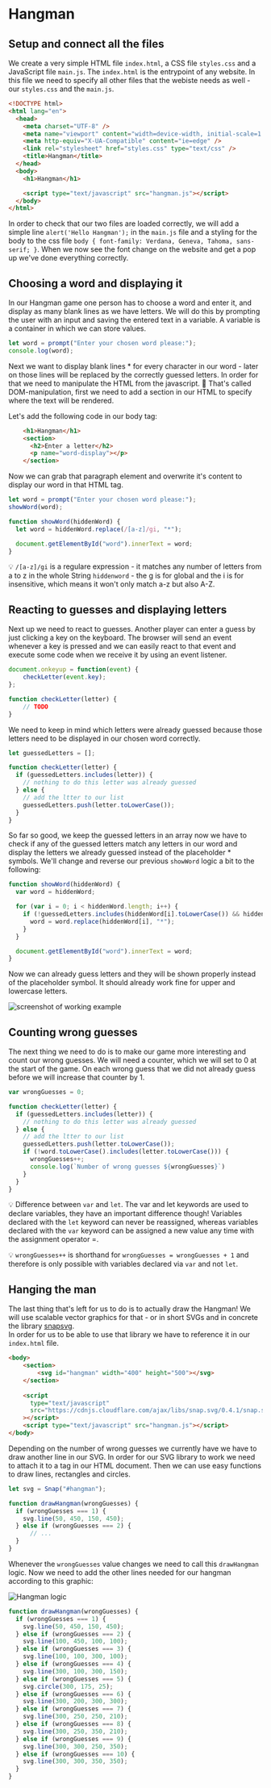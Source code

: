 # Hangman 

## Setup and connect all the files

We create a very simple HTML file `index.html`, a CSS file `styles.css` and a JavaScript file `main.js`. The `index.html` is the entrypoint of any website. 
In this file we need to specify all other files that the webiste needs as well - our `styles.css` and the `main.js`. 

```html
<!DOCTYPE html>
<html lang="en">
  <head>
    <meta charset="UTF-8" />
    <meta name="viewport" content="width=device-width, initial-scale=1.0" />
    <meta http-equiv="X-UA-Compatible" content="ie=edge" />
    <link rel="stylesheet" href="styles.css" type="text/css" />
    <title>Hangman</title>
  </head>
  <body>
    <h1>Hangman</h1>

    <script type="text/javascript" src="hangman.js"></script>
  </body>
</html>
```

In order to check that our two files are loaded correctly, we will add a simple line `alert('Hello Hangman');` in the `main.js` file and a styling for the body to the css file `body { font-family: Verdana, Geneva, Tahoma, sans-serif; }`. When we now see the font change on the website and get a pop up we've done everything correctly. 

## Choosing a word and displaying it

In our Hangman game one person has to choose a word and enter it, and display as many blank lines as we have letters. We will do this by prompting the user with an input and saving the entered text in a variable. 
A variable is a container in which we can store values. 

```javascript
let word = prompt("Enter your chosen word please:");
console.log(word);
```

Next we want to display blank lines * for every character in our word - later on those lines will be replaced by the correctly guessed letters. In order for that we need to manipulate the HTML from the javascript. 🤯 
That's called DOM-manipulation, first we need to add a section in our HTML to specify where the text will be rendered. 

Let's add the following code in our body tag:
```html 
    <h1>Hangman</h1>
    <section>
      <h2>Enter a letter</h2>
      <p name="word-display"></p>
    </section>
```

Now we can grab that paragraph element and overwrite it's content to display our word in that HTML tag. 

```javascript
let word = prompt("Enter your chosen word please:");
showWord(word);

function showWord(hiddenWord) {
  let word = hiddenWord.replace(/[a-z]/gi, "*");

  document.getElementById("word").innerText = word;
}
```

💡 `/[a-z]/gi` is a regulare expression - it matches any number of letters from a to z in the whole String `hiddenword` - the g is for global and the i is for insensitive, which means it won't only match a-z but also A-Z. 

## Reacting to guesses and displaying letters 

Next up we need to react to guesses. Another player can enter a guess by just clicking a key on the keyboard. The browser will send an event whenever a key is pressed and we can easily react to that event and execute some code when we receive it by using an event listener. 

```javascript
document.onkeyup = function(event) {
	checkLetter(event.key);
};

function checkLetter(letter) {
    // TODO 
}
```

We need to keep in mind which letters were already guessed because those letters need to be displayed in our chosen word correctly.

```javascript
let guessedLetters = [];

function checkLetter(letter) {
  if (guessedLetters.includes(letter)) {
    // nothing to do this letter was already guessed
  } else {
    // add the ltter to our list
    guessedLetters.push(letter.toLowerCase());
  }
}
```

So far so good, we keep the guessed letters in an array now we have to check if any of the guessed letters match any letters in our word and display the letters we already guessed instead of the placeholder * symbols. We'll change and reverse our previous `showWord` logic a bit to the following:

```javascript
function showWord(hiddenWord) {
  var word = hiddenWord;

  for (var i = 0; i < hiddenWord.length; i++) {
    if (!guessedLetters.includes(hiddenWord[i].toLowerCase()) && hiddenWord[i] !== ' ') {
      word = word.replace(hiddenWord[i], "*");
    }
  }

  document.getElementById("word").innerText = word;
}
```

Now we can already guess letters and they will be shown properly instead of the placeholder symbol. It should already work fine for upper and lowercase letters.

![screenshot of working example](word1.PNG)

## Counting wrong guesses

The next thing we need to do is to make our game more interesting and count our wrong guesses. We will need a counter, which we will set to 0 at the start of the game. On each wrong guess that we did not already guess before we will increase that counter by 1.

```javascript
var wrongGuesses = 0;

function checkLetter(letter) {
  if (guessedLetters.includes(letter)) {
    // nothing to do this letter was already guessed
  } else {
    // add the ltter to our list
    guessedLetters.push(letter.toLowerCase());
    if (!word.toLowerCase().includes(letter.toLowerCase())) {
      wrongGuesses++;
      console.log(`Number of wrong guesses ${wrongGuesses}`)
    }
  }
}
```

💡 Difference between `var` and `let`. The var and let keywords are used to declare variables, they have an important difference though! Variables declared with the `let` keyword can never be reassigned, whereas variables declared with the `var` keyword can be assigned a new value any time with the assignment operator =. 

💡 `wrongGuesses++` is shorthand for `wrongGuesses = wrongGuesses + 1` and therefore is only possible with variables declared via `var` and not `let`.  

## Hanging the man 

The last thing that's left for us to do is to actually draw the Hangman! We will use scalable vector graphics for that - or in short SVGs and in concrete the library [snapsvg](http://snapsvg.io/docs/).  
In order for us to be able to use that library we have to reference it in our `index.html` file. 

```html
<body>
    <section>
		<svg id="hangman" width="400" height="500"></svg>
    </section>
    
    <script
      type="text/javascript"
      src="https://cdnjs.cloudflare.com/ajax/libs/snap.svg/0.4.1/snap.svg-min.js"
    ></script>
    <script type="text/javascript" src="hangman.js"></script>
</body>
```

Depending on the number of wrong guesses we currently have we have to draw another line in our SVG. In order for our SVG library to work we need to attach it to a tag in our HTML document. Then we can use easy functions to draw lines, rectangles and circles. 

```javascript
let svg = Snap("#hangman");

function drawHangman(wrongGuesses) {
  if (wrongGuesses === 1) {
    svg.line(50, 450, 150, 450);
  } else if (wrongGuesses === 2) {
      // ...
  }
}

```

Whenever the `wrongGuesses` value changes we need to call this `drawHangman` logic. 
Now we need to add the other lines needed for our hangman according to this graphic:

![Hangman logic](hangman-svg.png)

```javascript
function drawHangman(wrongGuesses) {
  if (wrongGuesses === 1) {
    svg.line(50, 450, 150, 450);
  } else if (wrongGuesses === 2) {
    svg.line(100, 450, 100, 100);
  } else if (wrongGuesses === 3) {
    svg.line(100, 100, 300, 100);
  } else if (wrongGuesses === 4) {
    svg.line(300, 100, 300, 150);
  } else if (wrongGuesses === 5) {
    svg.circle(300, 175, 25);
  } else if (wrongGuesses === 6) {
    svg.line(300, 200, 300, 300);
  } else if (wrongGuesses === 7) {
    svg.line(300, 250, 250, 210);
  } else if (wrongGuesses === 8) {
    svg.line(300, 250, 350, 210);
  } else if (wrongGuesses === 9) {
    svg.line(300, 300, 250, 350);
  } else if (wrongGuesses === 10) {
    svg.line(300, 300, 350, 350);
  }
}
```
